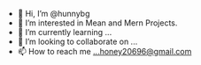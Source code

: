 - 👋 Hi, I’m @hunnybg
- 👀 I’m interested in Mean and Mern Projects.
- 🌱 I’m currently learning ...
- 💞️ I’m looking to collaborate on ...
- 📫 How to reach me ...honey20696@gmail.com

<!---
hunnybg/hunnybg is a ✨ special ✨ repository because its `README.md` (this file) appears on your GitHub profile.
You can click the Preview link to take a look at your changes.
--->
